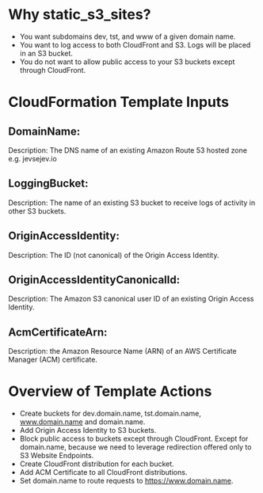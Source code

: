 # Why static_s3_sites?
* You want subdomains dev, tst, and www of a given domain name.
* You want to log access to both CloudFront and S3. Logs will be placed in an S3 bucket.
* You do not want to allow public access to your S3 buckets except through CloudFront.

# CloudFormation Template Inputs
## DomainName:
  Description: The DNS name of an existing Amazon Route 53 hosted zone e.g. jevsejev.io
## LoggingBucket:
  Description: The name of an existing S3 bucket to receive logs of activity in other S3 buckets.
## OriginAccessIdentity:
  Description: The ID (not canonical) of the Origin Access Identity.
## OriginAccessIdentityCanonicalId:
  Description: The Amazon S3 canonical user ID of an existing Origin Access Identity.
## AcmCertificateArn:
  Description: the Amazon Resource Name (ARN) of an AWS Certificate Manager (ACM) certificate.

# Overview of Template Actions
* Create buckets for dev.domain.name, tst.domain.name, www.domain.name and domain.name.
* Add Origin Access Identity to S3 buckets.
* Block public access to buckets except through CloudFront. Except for domain.name, because we need to leverage redirection offered only to S3 Website Endpoints.
* Create CloudFront distribution for each bucket.
* Add ACM Certificate to all CloudFront distributions.
* Set domain.name to route requests to https://www.domain.name.

